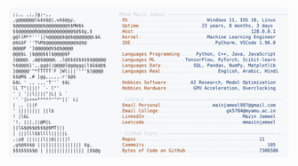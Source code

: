 <picture>
  <source srcset="https://raw.githubusercontent.com/mmazinjameel/mmazinjameel/main/dark_mode.svg?v=1751977294" media="(prefers-color-scheme: dark)">
  <img src="https://raw.githubusercontent.com/mmazinjameel/mmazinjameel/main/light_mode.svg?v=1751977294">
</picture>
